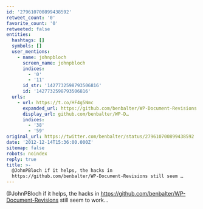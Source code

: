 ```yaml
---
id: '279610700899438592'
retweet_count: '0'
favorite_count: '0'
retweeted: false
entities:
  hashtags: []
  symbols: []
  user_mentions:
    - name: johnpbloch
      screen_name: johnpbloch
      indices:
        - '0'
        - '11'
      id_str: '1427732598793506816'
      id: '1427732598793506816'
  urls:
    - url: https://t.co/HF4g5Nmc
      expanded_url: https://github.com/benbalter/WP-Document-Revisions
      display_url: github.com/benbalter/WP-D…
      indices:
        - '38'
        - '59'
original_url: https://twitter.com/benbalter/status/279610700899438592
date: '2012-12-14T15:36:00.000Z'
sitemap: false
robots: noindex
reply: true
title: >-
  @JohnPBloch if it helps, the hacks in
  https://github.com/benbalter/WP-Document-Revisions still seem …
---
```


@JohnPBloch if it helps, the hacks in https://github.com/benbalter/WP-Document-Revisions still seem to work...